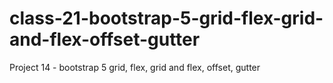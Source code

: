 # class-21-bootstrap-5-grid-flex-grid-and-flex-offset-gutter
Project 14 - bootstrap 5 grid, flex, grid and flex, offset, gutter

